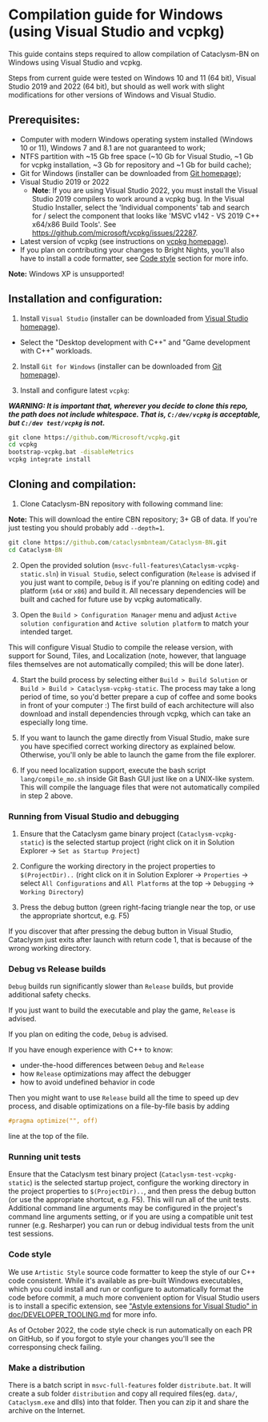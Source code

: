 # Compilation guide for Windows (using Visual Studio and vcpkg)

This guide contains steps required to allow compilation of Cataclysm-BN on Windows using Visual
Studio and vcpkg.

Steps from current guide were tested on Windows 10 and 11 (64 bit), Visual Studio 2019 and 2022 (64
bit), but should as well work with slight modifications for other versions of Windows and Visual
Studio.

## Prerequisites:

- Computer with modern Windows operating system installed (Windows 10 or 11), Windows 7 and 8.1 are
  not guaranteed to work;
- NTFS partition with ~15 Gb free space (~10 Gb for Visual Studio, ~1 Gb for vcpkg installation, ~3
  Gb for repository and ~1 Gb for build cache);
- Git for Windows (installer can be downloaded from [Git homepage](https://git-scm.com/));
- Visual Studio 2019 or 2022
  - **Note**: If you are using Visual Studio 2022, you must install the Visual Studio 2019 compilers
    to work around a vcpkg bug. In the Visual Studio Installer, select the 'Individual components'
    tab and search for / select the component that looks like 'MSVC v142 - VS 2019 C++ x64/x86 Build
    Tools'. See https://github.com/microsoft/vcpkg/issues/22287.
- Latest version of vcpkg (see instructions on
  [vcpkg homepage](https://github.com/Microsoft/vcpkg)).
- If you plan on contributing your changes to Bright Nights, you'll also have to install a code
  formatter, see [Code style](#code-style) section for more info.

**Note:** Windows XP is unsupported!

## Installation and configuration:

1. Install `Visual Studio` (installer can be downloaded from
   [Visual Studio homepage](https://visualstudio.microsoft.com/)).

- Select the "Desktop development with C++" and "Game development with C++" workloads.

2. Install `Git for Windows` (installer can be downloaded from
   [Git homepage](https://git-scm.com/)).

3. Install and configure latest `vcpkg`:

_**WARNING: It is important that, wherever you decide to clone this repo, the path does not include
whitespace. That is, `C:/dev/vcpkg` is acceptable, but `C:/dev test/vcpkg` is not.**_

```cmd
git clone https://github.com/Microsoft/vcpkg.git
cd vcpkg
bootstrap-vcpkg.bat -disableMetrics
vcpkg integrate install
```

## Cloning and compilation:

1. Clone Cataclysm-BN repository with following command line:

**Note:** This will download the entire CBN repository; 3+ GB of data. If you're just testing you
should probably add `--depth=1`.

```cmd
git clone https://github.com/cataclysmbnteam/Cataclysm-BN.git
cd Cataclysm-BN
```

2. Open the provided solution (`msvc-full-features\Cataclysm-vcpkg-static.sln`) in `Visual Studio`,
   select configuration (`Release` is advised if you just want to compile, `Debug` is if you're
   planning on editing code) and platform (`x64` or `x86`) and build it. All necessary dependencies
   will be built and cached for future use by vcpkg automatically.

3. Open the `Build > Configuration Manager` menu and adjust `Active solution configuration` and
   `Active solution platform` to match your intended target.

This will configure Visual Studio to compile the release version, with support for Sound, Tiles, and
Localization (note, however, that language files themselves are not automatically compiled; this
will be done later).

4. Start the build process by selecting either `Build > Build Solution` or
   `Build > Build > Cataclysm-vcpkg-static`. The process may take a long period of time, so you'd
   better prepare a cup of coffee and some books in front of your computer :) The first build of
   each architecture will also download and install dependencies through vcpkg, which can take an
   especially long time.

5. If you want to launch the game directly from Visual Studio, make sure you have specified correct
   working directory as explained below. Otherwise, you'll only be able to launch the game from the
   file explorer.

6. If you need localization support, execute the bash script `lang/compile_mo.sh` inside Git Bash
   GUI just like on a UNIX-like system. This will compile the language files that were not
   automatically compiled in step 2 above.

### Running from Visual Studio and debugging

1. Ensure that the Cataclysm game binary project (`Cataclysm-vcpkg-static`) is the selected startup
   project (right click on it in Solution Explorer -> `Set as Startup Project`)

2. Configure the working directory in the project properties to `$(ProjectDir)..` (right click on it
   in Solution Explorer -> `Properties` -> select `All Configurations` and `All Platforms` at the
   top -> `Debugging` -> `Working Directory`)

3. Press the debug button (green right-facing triangle near the top, or use the appropriate
   shortcut, e.g. F5)

If you discover that after pressing the debug button in Visual Studio, Cataclysm just exits after
launch with return code 1, that is because of the wrong working directory.

### Debug vs Release builds

`Debug` builds run significantly slower than `Release` builds, but provide additional safety checks.

If you just want to build the executable and play the game, `Release` is advised.

If you plan on editing the code, `Debug` is advised.

If you have enough experience with C++ to know:

- under-the-hood differences between `Debug` and `Release`
- how `Release` optimizations may affect the debugger
- how to avoid undefined behavior in code

Then you might want to use `Release` build all the time to speed up dev process, and disable
optimizations on a file-by-file basis by adding

```c++
#pragma optimize("", off)
```

line at the top of the file.

### Running unit tests

Ensure that the Cataclysm test binary project (`Cataclysm-test-vcpkg-static`) is the selected
startup project, configure the working directory in the project properties to `$(ProjectDir)..`, and
then press the debug button (or use the appropriate shortcut, e.g. F5). This will run all of the
unit tests. Additional command line arguments may be configured in the project's command line
arguments setting, or if you are using a compatible unit test runner (e.g. Resharper) you can run or
debug individual tests from the unit test sessions.

### Code style

We use `Artistic Style` source code formatter to keep the style of our C++ code consistent. While
it's available as pre-built Windows executables, which you could install and run or configure to
automatically format the code before commit, a much more convenient option for Visual Studio users
is to install a specific extension, see
["Astyle extensions for Visual Studio" in doc/DEVELOPER_TOOLING.md](../DEVELOPER_TOOLING.md#astyle-extensions-for-visual-studio)
for more info.

As of October 2022, the code style check is run automatically on each PR on GitHub, so if you forgot
to style your changes you'll see the corresponsing check failing.

### Make a distribution

There is a batch script in `msvc-full-features` folder `distribute.bat`. It will create a sub folder
`distribution` and copy all required files(eg. `data/`, `Cataclysm.exe` and dlls) into that folder.
Then you can zip it and share the archive on the Internet.
